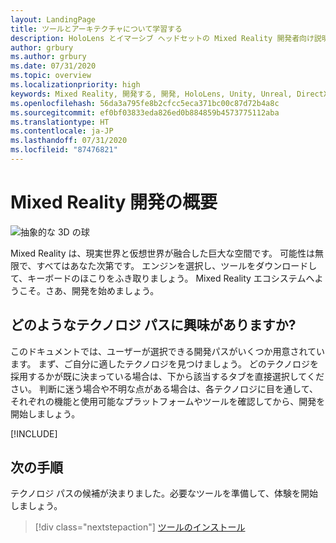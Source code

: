 ```yaml
---
layout: LandingPage
title: ツールとアーキテクチャについて学習する
description: HoloLens とイマーシブ ヘッドセットの Mixed Reality 開発者向け説明書です。
author: grbury
ms.author: grbury
ms.date: 07/31/2020
ms.topic: overview
ms.localizationpriority: high
keywords: Mixed Reality, 開発する, 開発, HoloLens, Unity, Unreal, DirectX
ms.openlocfilehash: 56da3a795fe8b2cfcc5eca371bc00c87d72b4a8c
ms.sourcegitcommit: ef0bf03833eda826ed0b884859b4573775112aba
ms.translationtype: HT
ms.contentlocale: ja-JP
ms.lasthandoff: 07/31/2020
ms.locfileid: "87476821"
---
```

# <a name="introduction-to-mixed-reality-development"></a>Mixed Reality 開発の概要

![抽象的な 3D の球](images/development-hero-image.png)

Mixed Reality は、現実世界と仮想世界が融合した巨大な空間です。 可能性は無限で、すべてはあなた次第です。 エンジンを選択し、ツールをダウンロードして、キーボードのほこりをふき取りましょう。 Mixed Reality エコシステムへようこそ。さあ、開発を始めましょう。

## <a name="what-technology-path-are-you-interested-in"></a>どのようなテクノロジ パスに興味がありますか? 

このドキュメントでは、ユーザーが選択できる開発パスがいくつか用意されています。 まず、ご自分に適したテクノロジを見つけましょう。 どのテクノロジを採用するかが既に決まっている場合は、下から該当するタブを直接選択してください。 判断に迷う場合や不明な点がある場合は、各テクノロジに目を通して、それぞれの機能と使用可能なプラットフォームやツールを確認してから、開発を開始しましょう。

[!INCLUDE[](~/includes/tech-path-overview.md)]

## <a name="whats-next"></a>次の手順

テクノロジ パスの候補が決まりました。必要なツールを準備して、体験を開始しましょう。

> [!div class="nextstepaction"]
> [ツールのインストール](install-the-tools.md)

<!-- 
## What would you like to do next?

:::row:::
    :::column:::
       [![Understand the basics](images/icon-lightbulb.png)](get-started-with-mr.md#understand-the-basics)<br>
        **[Understand the basics](get-started-with-mr.md#understand-the-basics)**<br>
        Get a better understanding of what defines mixed reality and how it’s being used.
    :::column-end:::
    :::column:::
        [![Become a creator](images/icon-design.jpg)](design.md)<br>
         **[Become a creator](design.md)**<br>
        Learn the basic concepts you need to begin designing and prototyping.
    :::column-end:::
    :::column:::
        [![Install the tools](images/icon-developer.jpg)](install-the-tools.md)<br>
         **[Install the tools](install-the-tools.md)**<br>
        Use the installation checklist to get the tools you need to build apps for HoloLens and mixed reality.
    :::column-end:::
    :::column:::
        [![Come to an event](images/icon-calendar.jpg)](sf-academy-events.md)<br>
         **[Come to an event](sf-academy-events.md)**<br>
        See the hardware and get a hands-on tutorial to make your first HoloLens 2 application.
    :::column-end:::
:::row-end:::
-->

